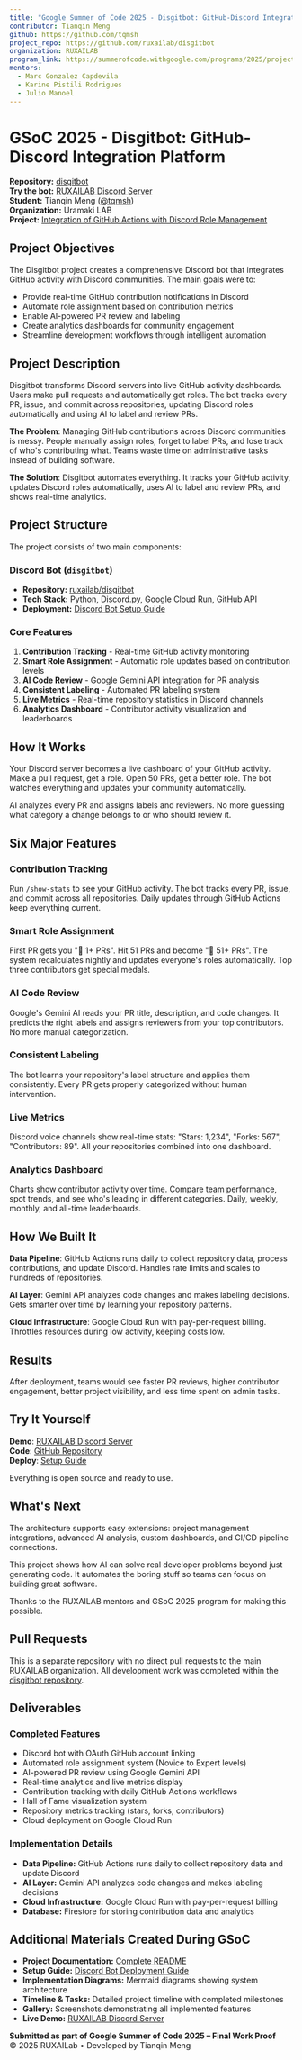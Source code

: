 ```yaml
---
title: "Google Summer of Code 2025 - Disgitbot: GitHub-Discord Integration Platform"
contributor: Tianqin Meng
github: https://github.com/tqmsh
project_repo: https://github.com/ruxailab/disgitbot
organization: RUXAILAB
program_link: https://summerofcode.withgoogle.com/programs/2025/projects/gZbjuWuX
mentors:
  - Marc Gonzalez Capdevila
  - Karine Pistili Rodrigues
  - Julio Manoel
---
```


# GSoC 2025 - Disgitbot: GitHub-Discord Integration Platform

**Repository:** [disgitbot](https://github.com/ruxailab/disgitbot)  
**Try the bot:** [RUXAILAB Discord Server](https://discord.gg/VAxzZxVV)  
**Student:** Tianqin Meng ([@tqmsh](https://github.com/tqmsh))  
**Organization:** Uramaki LAB  
**Project:** [Integration of GitHub Actions with Discord Role Management](https://summerofcode.withgoogle.com/programs/2025/projects/gZbjuWuX)

## Project Objectives

The Disgitbot project creates a comprehensive Discord bot that integrates GitHub activity with Discord communities. The main goals were to:

- Provide real-time GitHub contribution notifications in Discord
- Automate role assignment based on contribution metrics  
- Enable AI-powered PR review and labeling
- Create analytics dashboards for community engagement
- Streamline development workflows through intelligent automation

## Project Description

Disgitbot transforms Discord servers into live GitHub activity dashboards. Users make pull requests and automatically get roles. The bot tracks every PR, issue, and commit across repositories, updating Discord roles automatically and using AI to label and review PRs.

**The Problem**: Managing GitHub contributions across Discord communities is messy. People manually assign roles, forget to label PRs, and lose track of who's contributing what. Teams waste time on administrative tasks instead of building software.

**The Solution**: Disgitbot automates everything. It tracks your GitHub activity, updates Discord roles automatically, uses AI to label and review PRs, and shows real-time analytics.

## Project Structure

The project consists of two main components:

### Discord Bot (`disgitbot`)
- **Repository:** [ruxailab/disgitbot](https://github.com/ruxailab/disgitbot)
- **Tech Stack:** Python, Discord.py, Google Cloud Run, GitHub API
- **Deployment:** [Discord Bot Setup Guide](https://github.com/ruxailab/disgitbot/blob/main/discord_bot/README.md)

### Core Features
1. **Contribution Tracking** - Real-time GitHub activity monitoring
2. **Smart Role Assignment** - Automatic role updates based on contribution levels
3. **AI Code Review** - Google Gemini API integration for PR analysis
4. **Consistent Labeling** - Automated PR labeling system
5. **Live Metrics** - Real-time repository statistics in Discord channels
6. **Analytics Dashboard** - Contributor activity visualization and leaderboards

## How It Works

Your Discord server becomes a live dashboard of your GitHub activity. Make a pull request, get a role. Open 50 PRs, get a better role. The bot watches everything and updates your community automatically.

AI analyzes every PR and assigns labels and reviewers. No more guessing what category a change belongs to or who should review it.

## Six Major Features

### Contribution Tracking
Run `/show-stats` to see your GitHub activity. The bot tracks every PR, issue, and commit across all repositories. Daily updates through GitHub Actions keep everything current.

### Smart Role Assignment
First PR gets you "🌸 1+ PRs". Hit 51 PRs and become "🌹 51+ PRs". The system recalculates nightly and updates everyone's roles automatically. Top three contributors get special medals.

### AI Code Review
Google's Gemini AI reads your PR title, description, and code changes. It predicts the right labels and assigns reviewers from your top contributors. No more manual categorization.

### Consistent Labeling
The bot learns your repository's label structure and applies them consistently. Every PR gets properly categorized without human intervention.

### Live Metrics
Discord voice channels show real-time stats: "Stars: 1,234", "Forks: 567", "Contributors: 89". All your repositories combined into one dashboard.

### Analytics Dashboard
Charts show contributor activity over time. Compare team performance, spot trends, and see who's leading in different categories. Daily, weekly, monthly, and all-time leaderboards.

## How We Built It

**Data Pipeline**: GitHub Actions runs daily to collect repository data, process contributions, and update Discord. Handles rate limits and scales to hundreds of repositories.

**AI Layer**: Gemini API analyzes code changes and makes labeling decisions. Gets smarter over time by learning your repository patterns.

**Cloud Infrastructure**: Google Cloud Run with pay-per-request billing. Throttles resources during low activity, keeping costs low.

## Results

After deployment, teams would see faster PR reviews, higher contributor engagement, better project visibility, and less time spent on admin tasks.

## Try It Yourself

**Demo**: [RUXAILAB Discord Server](https://discord.gg/VAxzZxVV)  
**Code**: [GitHub Repository](https://github.com/ruxailab/disgitbot)  
**Deploy**: [Setup Guide](https://github.com/ruxailab/disgitbot/blob/main/discord_bot/README.md)

Everything is open source and ready to use.

## What's Next

The architecture supports easy extensions: project management integrations, advanced AI analysis, custom dashboards, and CI/CD pipeline connections.

This project shows how AI can solve real developer problems beyond just generating code. It automates the boring stuff so teams can focus on building great software.

Thanks to the RUXAILAB mentors and GSoC 2025 program for making this possible.

## Pull Requests

This is a separate repository with no direct pull requests to the main RUXAILAB organization. All development work was completed within the [disgitbot repository](https://github.com/ruxailab/disgitbot).

## Deliverables

### Completed Features
- Discord bot with OAuth GitHub account linking
- Automated role assignment system (Novice to Expert levels)  
- AI-powered PR review using Google Gemini API
- Real-time analytics and live metrics display
- Contribution tracking with daily GitHub Actions workflows
- Hall of Fame visualization system
- Repository metrics tracking (stars, forks, contributors)
- Cloud deployment on Google Cloud Run

### Implementation Details
- **Data Pipeline:** GitHub Actions runs daily to collect repository data and update Discord
- **AI Layer:** Gemini API analyzes code changes and makes labeling decisions  
- **Cloud Infrastructure:** Google Cloud Run with pay-per-request billing
- **Database:** Firestore for storing contribution data and analytics

## Additional Materials Created During GSoC

- **Project Documentation:** [Complete README](https://github.com/ruxailab/disgitbot/blob/main/README.md)
- **Setup Guide:** [Discord Bot Deployment Guide](https://github.com/ruxailab/disgitbot/blob/main/discord_bot/README.md)
- **Implementation Diagrams:** Mermaid diagrams showing system architecture
- **Timeline & Tasks:** Detailed project timeline with completed milestones
- **Gallery:** Screenshots demonstrating all implemented features
- **Live Demo:** [RUXAILAB Discord Server](https://discord.gg/VAxzZxVV)

**Submitted as part of Google Summer of Code 2025 – Final Work Proof**  
© 2025 RUXAILab • Developed by Tianqin Meng